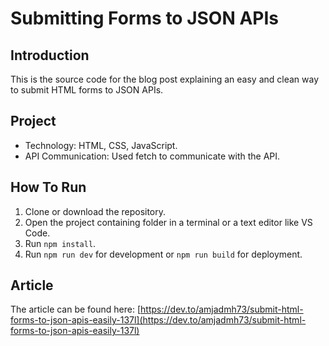 # Submitting Forms to JSON APIs
## Introduction
This is the source code for the blog post explaining an easy and clean way to submit HTML forms to JSON APIs.
## Project
- Technology: HTML, CSS, JavaScript.
- API Communication: Used fetch to communicate with the API.
## How To Run
1. Clone or download the repository.
2. Open the project containing folder in a terminal or a text editor like VS Code.
3. Run `npm install`.
4. Run `npm run dev` for development or `npm run build` for deployment.
## Article
The article can be found here:
[https://dev.to/amjadmh73/submit-html-forms-to-json-apis-easily-137l](https://dev.to/amjadmh73/submit-html-forms-to-json-apis-easily-137l)